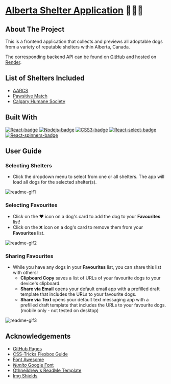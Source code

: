 # [Alberta Shelter Application](https://caramcg.github.io/abshelterapp/) 🐶🐾🍁


## About The Project

This is a frontend application that collects and previews all adoptable dogs from a variety of reputable shelters within Alberta, Canada. 

The corresponding backend API can be found on [GitHub](https://github.com/caraMcG/CalgaryShelterAPI) and hosted on [Render](https://abshelterapi.onrender.com/).

## List of Shelters Included

* [AARCS](https://aarcs.ca/)
* [Pawsitive Match](https://pawsitivematch.org/)
* [Calgary Humane Society](https://www.calgaryhumane.ca/)

## Built With

[![React-badge]][React-url]
[![Nodejs-badge]][Nodejs-url]
[![CSS3-badge]][CSS3-url]
[![React-select-badge]][React-select-url]
[![React-spinners-badge]][React-spinners-url]

## User Guide

### Selecting Shelters

* Click the dropdown menu to select from one or all shelters. The app will load all dogs for the selected shelter(s).
  
![readme-gif1](https://github.com/katewar/abshelterapp/assets/164546224/39e8c92b-7849-47e2-a167-6cd9fbc655d5)

### Selecting Favourites

* Click on the ❤️ icon on a dog's card to add the dog to your **Favourites** list!
* Click on the ❌ icon on a dog's card to remove them from your **Favourites** list.
  
![readme-gif2](https://github.com/katewar/abshelterapp/assets/164546224/b7ee4dfd-d5c6-421a-bc3a-587a9be10d4c)

### Sharing Favourites

* While you have any dogs in your **Favourites** list, you can share this list with others!
    * **Clipboard Copy** saves a list of URLs of your favourite dogs to your device's clipboard.
    * **Share via Email** opens your default email app with a prefilled draft template that includes the URLs to your favourite dogs.
    * **Share via Text** opens your default text messaging app with a prefilled draft template that includes the URLs to your favourite dogs. (mobile only - not tested on desktop)

![readme-gif3](https://github.com/katewar/abshelterapp/assets/164546224/34a9e014-55a1-47d0-8e23-e14184adf084)

## Acknowledgements 

* [GitHub Pages](https://pages.github.com)
* [CSS-Tricks Flexbox Guide](https://css-tricks.com/snippets/css/a-guide-to-flexbox/#aa-flexbox-properties)
* [Font Awesome](https://fontawesome.com)
* [*Nunito* Google Font](https://fonts.google.com/specimen/Nunito)
* [Othneildrew's ReadMe Template](https://github.com/othneildrew/Best-README-Template)
* [Img Shields](https://shields.io)

<!-- MARKDOWN LINKS & IMAGES -->
<!-- https://www.markdownguide.org/basic-syntax/#reference-style-links -->
[React-badge]: https://img.shields.io/badge/React-20232A?style=for-the-badge&logo=react&logoColor=61DAFB
[React-url]: https://reactjs.org/
[Nodejs-badge]: https://img.shields.io/badge/Node.js-20232A?style=for-the-badge&logo=nodedotjs&logoColor=339933
[Nodejs-url]: https://nodejs.org/
[CSS3-badge]: https://img.shields.io/badge/CSS3-20232A?style=for-the-badge&logo=css3&logoColor=1572B6
[CSS3-url]: https://www.w3.org/TR/css-2023/
[React-select-badge]: https://img.shields.io/badge/react--select-20232A?style=for-the-badge&logo=npm&logoColor=CB3837
[React-select-url]: https://www.npmjs.com/package/react-select
[React-spinners-badge]: https://img.shields.io/badge/react--spinners-20232A?style=for-the-badge&logo=npm&logoColor=CB3837
[React-spinners-url]: https://www.npmjs.com/package/react-spinners
